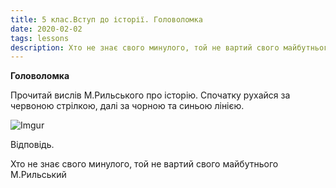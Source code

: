 ```yaml
---
title: 5 клас.Вступ до історії. Головоломка
date: 2020-02-02
tags: lessons
description: Хто не знає свого минулого, той не вартий свого майбутнього (М.Рильський)
---
```


**Головоломка**

Прочитай вислів М.Рильського про історію.
Спочатку рухайся за червоною стрілкою, далі за чорною та синьою лінією.

![Imgur](https://i.imgur.com/it70s52.png)

Відповідь.

Хто не знає свого минулого, той не вартий свого майбутнього
М.Рильський
